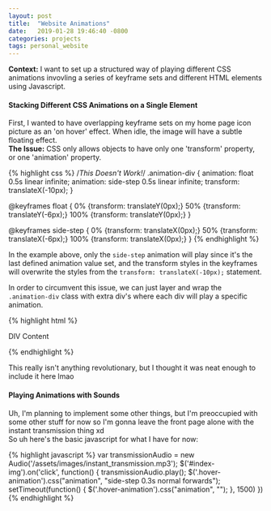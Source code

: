 ```yaml
---
layout: post
title:  "Website Animations"
date:   2019-01-28 19:46:40 -0800
categories: projects
tags: personal_website
---
```


<b>Context:</b> I want to set up a structured way of playing different CSS animations invovling a series of keyframe sets and different HTML elements using Javascript.

#### Stacking Different CSS Animations on a Single Element
First, I wanted to have overlapping keyframe sets on my home page icon picture as an 'on hover' effect. When idle, the image will have a subtle floating effect.  
<b>The Issue:</b> CSS only allows objects to have only one 'transform' property, or one 'animation' property.

{% highlight css %}
/*This Doesn't Work!*/
.animation-div {
  animation: float 0.5s linear infinite;
  animation: side-step 0.5s linear infinite;
  transform: translateX(-10px);
}

@keyframes float {
	0% {transform: translateY(0px);}
	50% {transform: translateY(-6px);}
	100% {transform: translateY(0px);}
}

@keyframes side-step {
	0% {transform: translateX(0px);}
	50% {transform: translateX(-6px);}
	100% {transform: translateX(0px);}
}
{% endhighlight %}

In the example above, only the `side-step` animation will play since it's the last defined animation value set, and the transform styles in the keyframes will overwrite the styles from the `transform: translateX(-10px);` statement.

In order to circumvent this issue, we can just layer and wrap the `.animation-div` class with extra div's where each div will play a specific animation.

{% highlight html %}
<div class='float-container'>
  <div class='side-step-container'>
	<div class='.animation-div'> DIV Content</div>
  </div>
</div>

<style>
  .float-container {
	animation: float 0.5s linear infinite;
  }
  .side-step {
	animation: side-step 0.5s linear infinite;
  }
  .animation-div {
    transform: translateX(-10px);
  }
</style>
{% endhighlight %}

This really isn't anything revolutionary, but I thought it was neat enough to include it here lmao

#### Playing Animations with Sounds
Uh, I'm planning to implement some other things, but I'm preoccupied with some other stuff for now so I'm gonna leave the front page alone with the instant transmission thing xd  
So uh here's the basic javascript for what I have for now:

{% highlight javascript %}
var transmissionAudio = new Audio('/assets/images/instant_transmission.mp3');
$('#index-img').on('click', function() {
  transmissionAudio.play();
  $('.hover-animation').css("animation", "side-step 0.3s normal forwards");
  setTimeout(function() {
    $('.hover-animation').css("animation", "");
  }, 1500)
})
{% endhighlight %}